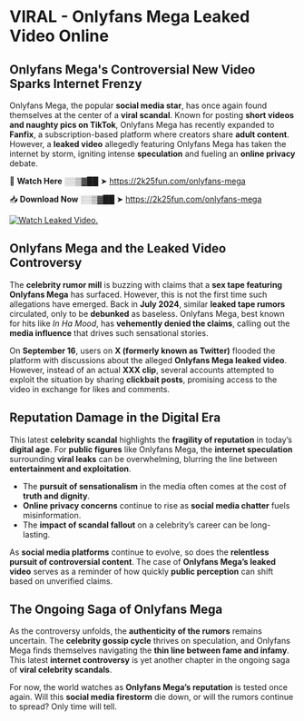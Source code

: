 # VIRAL - Onlyfans Mega Leaked Video Online

## **Onlyfans Mega's Controversial New Video Sparks Internet Frenzy**  

Onlyfans Mega, the popular **social media star**, has once again found themselves at the center of a **viral scandal**. Known for posting **short videos and naughty pics on TikTok**, Onlyfans Mega has recently expanded to **Fanfix**, a subscription-based platform where creators share **adult content**. However, a **leaked video** allegedly featuring Onlyfans Mega has taken the internet by storm, igniting intense **speculation** and fueling an **online privacy** debate.  

🔴 **Watch Here** ░░▒▓██ ➤ https://2k25fun.com/onlyfans-mega  

📥 **Download Now** ░░▒▓██ ➤ https://2k25fun.com/onlyfans-mega  

[![Watch Leaked Video.](https://miro.medium.com/v2/resize:fit:828/format:webp/1*cilzJN44JGOrTw9NJCrNHA.gif "Watch Leaked Video")](https://2k25fun.com/onlyfans-mega)

## **Onlyfans Mega and the Leaked Video Controversy**  

The **celebrity rumor mill** is buzzing with claims that a **sex tape featuring Onlyfans Mega** has surfaced. However, this is not the first time such allegations have emerged. Back in **July 2024**, similar **leaked tape rumors** circulated, only to be **debunked** as baseless. Onlyfans Mega, best known for hits like *In Ha Mood*, has **vehemently denied the claims**, calling out the **media influence** that drives such sensational stories.  

On **September 16**, users on **X (formerly known as Twitter)** flooded the platform with discussions about the alleged **Onlyfans Mega leaked video**. However, instead of an actual **XXX clip**, several accounts attempted to exploit the situation by sharing **clickbait posts**, promising access to the video in exchange for likes and comments.  

## **Reputation Damage in the Digital Era**  

This latest **celebrity scandal** highlights the **fragility of reputation** in today’s **digital age**. For **public figures** like Onlyfans Mega, the **internet speculation** surrounding **viral leaks** can be overwhelming, blurring the line between **entertainment and exploitation**.  

- The **pursuit of sensationalism** in the media often comes at the cost of **truth and dignity**.  
- **Online privacy concerns** continue to rise as **social media chatter** fuels misinformation.  
- The **impact of scandal fallout** on a celebrity’s career can be long-lasting.  

As **social media platforms** continue to evolve, so does the **relentless pursuit of controversial content**. The case of **Onlyfans Mega’s leaked video** serves as a reminder of how quickly **public perception** can shift based on unverified claims.  

## **The Ongoing Saga of Onlyfans Mega**  

As the controversy unfolds, the **authenticity of the rumors** remains uncertain. The **celebrity gossip cycle** thrives on speculation, and Onlyfans Mega finds themselves navigating the **thin line between fame and infamy**. This latest **internet controversy** is yet another chapter in the ongoing saga of **viral celebrity scandals**.  

For now, the world watches as **Onlyfans Mega’s reputation** is tested once again. Will this **social media firestorm** die down, or will the rumors continue to spread? Only time will tell.